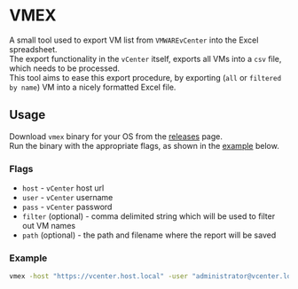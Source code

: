 # VMEX
A small tool used to export VM list from `VMWAREvCenter` into the Excel spreadsheet.     
The export functionality in the `vCenter` itself, exports all VMs into a `csv` file, which needs to be processed.   
This tool aims to ease this export procedure, by exporting (`all` or `filtered by name`) VM into a nicely formatted Excel file.    

## Usage
Download `vmex` binary for your OS from the [releases](https://github.com/ZeljkoBenovic/vmex/releases) page.   
Run the binary with the appropriate flags, as shown in the [example](https://github.com/ZeljkoBenovic/vmex/releases) below.

### Flags
* `host` - `vCenter` host url
* `user` - `vCenter` username
* `pass` - `vCenter` password
* `filter` (optional) - comma delimited string which will be used to filter out VM names
* `path` (optional) - the path and filename where the report will be saved

### Example
```bash
vmex -host "https://vcenter.host.local" -user "administrator@vcenter.local" -pass "xxxxxxxx" -filter "web" -path web_server_vms.xlsx
```